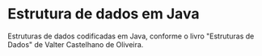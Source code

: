 # Estrutura de dados em Java
Estruturas de dados codificadas em Java, conforme o livro "Estruturas de Dados" de Valter Castelhano de Oliveira.